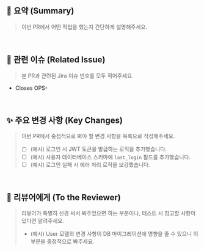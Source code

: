 ## 📄 요약 (Summary)

> 이번 PR에서 어떤 작업을 했는지 간단하게 설명해주세요.

<br>

## 🔗 관련 이슈 (Related Issue)

> 본 PR과 관련된 Jira 이슈 번호를 모두 적어주세요.

- Closes OPS-

<br>

## ✨ 주요 변경 사항 (Key Changes)

> 이번 PR에서 중점적으로 봐야 할 변경 사항을 목록으로 작성해주세요.
>
> - [ ] (예시) 로그인 시 JWT 토큰을 발급하는 로직을 추가했습니다.
> - [ ] (예시) 사용자 데이터베이스 스키마에 `last_login` 필드를 추가했습니다.
> - [ ] (예시) 로그인 실패 시 에러 처리 로직을 보강했습니다.

<br>

## 🙏 리뷰어에게 (To the Reviewer)

> 리뷰어가 특별히 신경 써서 봐주었으면 하는 부분이나, 테스트 시 참고할 사항이 있다면 알려주세요.
>
> - (예시) User 모델의 변경 사항이 DB 마이그레이션에 영향을 줄 수 있으니 이 부분을 중점적으로 봐주세요.

